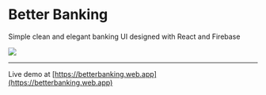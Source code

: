 # Better Banking

Simple clean and elegant banking UI designed with React and Firebase

<img src="https://github.com/menahishayan/better-banking/blob/master/documentation/Screen%20Shot%202021-01-12%20at%207.23.53%20PM.png"/>

<hr/>

Live demo at [https://betterbanking.web.app](https://betterbanking.web.app)
